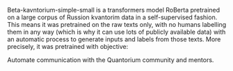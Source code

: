 Beta-kavntorium-simple-small is a transformers model RoBerta pretrained on a large corpus of Russion kvantorim data in a self-supervised fashion. This means it was pretrained on the raw texts only, with no humans labelling them in any way (which is why it can use lots of publicly available data) with an automatic process to generate inputs and labels from those texts. More precisely, it was pretrained with objective:

Automate communication with the Quantorium community and mentors.